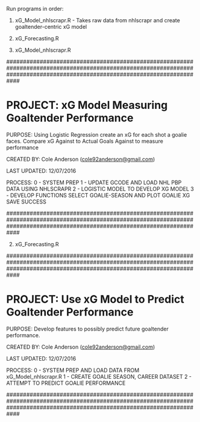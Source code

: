 Run programs in order:
1. xG_Model_nhlscrapr.R - Takes raw data from nhlscrapr and create goaltender-centric xG model
2. xG_Forecasting.R

1. xG_Model_nhlscrapr.R

############################################################################################################################################################################

# PROJECT:        xG Model Measuring Goaltender Performance

 PURPOSE:        Using Logistic Regression create an xG for each shot a goalie faces. 
                 Compare xG Against to Actual Goals Against to measure performance

 CREATED BY:     Cole Anderson (cole92anderson@gmail.com)

 LAST UPDATED:   12/07/2016

 PROCESS:        0 - SYSTEM PREP
                 1 - UPDATE GCODE AND LOAD NHL PBP DATA USING NHLSCRAPR
                 2 - LOGISTIC MODEL TO DEVELOP XG MODEL
                 3 - DEVELOP FUNCTIONS SELECT GOALIE-SEASON AND PLOT GOALIE XG SAVE SUCCESS

############################################################################################################################################################################


2. xG_Forecasting.R

############################################################################################################################################################################

# PROJECT:        Use xG Model to Predict Goaltender Performance

 PURPOSE:        Develop features to possibly predict future goaltender performance. 

 CREATED BY:     Cole Anderson (cole92anderson@gmail.com)

 LAST UPDATED:   12/07/2016

 PROCESS:        0 - SYSTEM PREP AND LOAD DATA FROM xG_Model_nhlscrapr.R
                 1 - CREATE GOALIE SEASON, CAREER DATASET
                 2 - ATTEMPT TO PREDICT GOALIE PERFORMANCE

############################################################################################################################################################################
